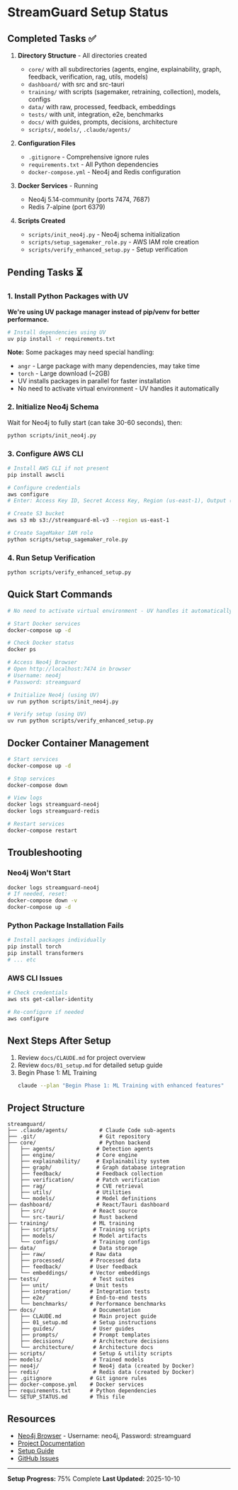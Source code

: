 # StreamGuard Setup Status

## Completed Tasks ✅

1. **Directory Structure** - All directories created
   - `core/` with all subdirectories (agents, engine, explainability, graph, feedback, verification, rag, utils, models)
   - `dashboard/` with src and src-tauri
   - `training/` with scripts (sagemaker, retraining, collection), models, configs
   - `data/` with raw, processed, feedback, embeddings
   - `tests/` with unit, integration, e2e, benchmarks
   - `docs/` with guides, prompts, decisions, architecture
   - `scripts/`, `models/`, `.claude/agents/`

2. **Configuration Files**
   - `.gitignore` - Comprehensive ignore rules
   - `requirements.txt` - All Python dependencies
   - `docker-compose.yml` - Neo4j and Redis configuration

3. **Docker Services** - Running
   - Neo4j 5.14-community (ports 7474, 7687)
   - Redis 7-alpine (port 6379)

4. **Scripts Created**
   - `scripts/init_neo4j.py` - Neo4j schema initialization
   - `scripts/setup_sagemaker_role.py` - AWS IAM role creation
   - `scripts/verify_enhanced_setup.py` - Setup verification

## Pending Tasks ⏳

### 1. Install Python Packages with UV
**We're using UV package manager instead of pip/venv for better performance.**

```bash
# Install dependencies using UV
uv pip install -r requirements.txt
```

**Note:** Some packages may need special handling:
- `angr` - Large package with many dependencies, may take time
- `torch` - Large download (~2GB)
- UV installs packages in parallel for faster installation
- No need to activate virtual environment - UV handles it automatically

### 2. Initialize Neo4j Schema
Wait for Neo4j to fully start (can take 30-60 seconds), then:
```bash
python scripts/init_neo4j.py
```

### 3. Configure AWS CLI
```bash
# Install AWS CLI if not present
pip install awscli

# Configure credentials
aws configure
# Enter: Access Key ID, Secret Access Key, Region (us-east-1), Output (json)

# Create S3 bucket
aws s3 mb s3://streamguard-ml-v3 --region us-east-1

# Create SageMaker IAM role
python scripts/setup_sagemaker_role.py
```

### 4. Run Setup Verification
```bash
python scripts/verify_enhanced_setup.py
```

## Quick Start Commands

```bash
# No need to activate virtual environment - UV handles it automatically

# Start Docker services
docker-compose up -d

# Check Docker status
docker ps

# Access Neo4j Browser
# Open http://localhost:7474 in browser
# Username: neo4j
# Password: streamguard

# Initialize Neo4j (using UV)
uv run python scripts/init_neo4j.py

# Verify setup (using UV)
uv run python scripts/verify_enhanced_setup.py
```

## Docker Container Management

```bash
# Start services
docker-compose up -d

# Stop services
docker-compose down

# View logs
docker logs streamguard-neo4j
docker logs streamguard-redis

# Restart services
docker-compose restart
```

## Troubleshooting

### Neo4j Won't Start
```bash
docker logs streamguard-neo4j
# If needed, reset:
docker-compose down -v
docker-compose up -d
```

### Python Package Installation Fails
```bash
# Install packages individually
pip install torch
pip install transformers
# ... etc
```

### AWS CLI Issues
```bash
# Check credentials
aws sts get-caller-identity

# Re-configure if needed
aws configure
```

## Next Steps After Setup

1. Review `docs/CLAUDE.md` for project overview
2. Review `docs/01_setup.md` for detailed setup guide
3. Begin Phase 1: ML Training
   ```bash
   claude --plan "Begin Phase 1: ML Training with enhanced features"
   ```

## Project Structure

```
streamguard/
├── .claude/agents/          # Claude Code sub-agents
├── .git/                    # Git repository
├── core/                    # Python backend
│   ├── agents/             # Detection agents
│   ├── engine/             # Core engine
│   ├── explainability/     # Explainability system
│   ├── graph/              # Graph database integration
│   ├── feedback/           # Feedback collection
│   ├── verification/       # Patch verification
│   ├── rag/                # CVE retrieval
│   ├── utils/              # Utilities
│   └── models/             # Model definitions
├── dashboard/              # React/Tauri dashboard
│   ├── src/               # React source
│   └── src-tauri/         # Rust backend
├── training/              # ML training
│   ├── scripts/           # Training scripts
│   ├── models/            # Model artifacts
│   └── configs/           # Training configs
├── data/                  # Data storage
│   ├── raw/              # Raw data
│   ├── processed/        # Processed data
│   ├── feedback/         # User feedback
│   └── embeddings/       # Vector embeddings
├── tests/                 # Test suites
│   ├── unit/             # Unit tests
│   ├── integration/      # Integration tests
│   ├── e2e/              # End-to-end tests
│   └── benchmarks/       # Performance benchmarks
├── docs/                  # Documentation
│   ├── CLAUDE.md          # Main project guide
│   ├── 01_setup.md        # Setup instructions
│   ├── guides/            # User guides
│   ├── prompts/           # Prompt templates
│   ├── decisions/         # Architecture decisions
│   └── architecture/      # Architecture docs
├── scripts/               # Setup & utility scripts
├── models/                # Trained models
├── neo4j/                 # Neo4j data (created by Docker)
├── redis/                 # Redis data (created by Docker)
├── .gitignore            # Git ignore rules
├── docker-compose.yml    # Docker services
├── requirements.txt      # Python dependencies
└── SETUP_STATUS.md       # This file
```

## Resources

- [Neo4j Browser](http://localhost:7474) - Username: neo4j, Password: streamguard
- [Project Documentation](docs/CLAUDE.md)
- [Setup Guide](docs/01_setup.md)
- [GitHub Issues](https://github.com/yourusername/streamguard/issues)

---

**Setup Progress:** 75% Complete
**Last Updated:** 2025-10-10
